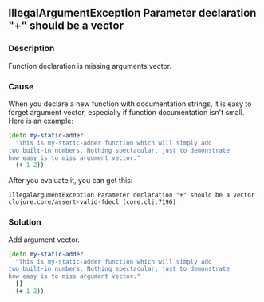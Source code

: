 ## IllegalArgumentException Parameter declaration "+" should be a vector 

### Description

Function declaration is missing arguments vector.

### Cause

When you declare a new function with documentation strings, it is easy
to forget argument vector, especially if function documentation isn't
small. Here is an example:

```clojure
(defn my-static-adder
  "This is my-static-adder function which will simply add
two built-in numbers. Nothing spectacular, just to demonstrate
how easy is to miss argument vector."  
  (+ 1 2))
```

After you evaluate it, you can get this:

```log
IllegalArgumentException Parameter declaration "+" should be a vector  clojure.core/assert-valid-fdecl (core.clj:7196)
```

### Solution

Add argument vector.

```clojure
(defn my-static-adder
  "This is my-static-adder function which will simply add
two built-in numbers. Nothing spectacular, just to demonstrate
how easy is to miss argument vector."  
  []
  (+ 1 2))
```
